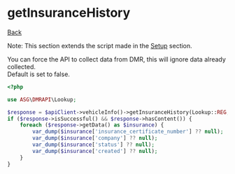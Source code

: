 # getInsuranceHistory

[Back](../../ROOT.md)

Note: This section extends the script made in the [Setup](../SETUP.md) section.

You can force the API to collect data from DMR, this will ignore data already collected.<br/>
Default is set to false.

```php
<?php

use ASG\DMRAPI\Lookup;

$response = $apiClient->vehicleInfo()->getInsuranceHistory(Lookup::REG, 'DA56246', $forceLiveData = false);
if ($response->isSuccessful() && $response->hasContent()) {
    foreach ($response->getData() as $insurance) {
        var_dump($insurance['insurance_certificate_number'] ?? null);
        var_dump($insurance['company'] ?? null);
        var_dump($insurance['status'] ?? null);
        var_dump($insurance['created'] ?? null);
    }
}

```
